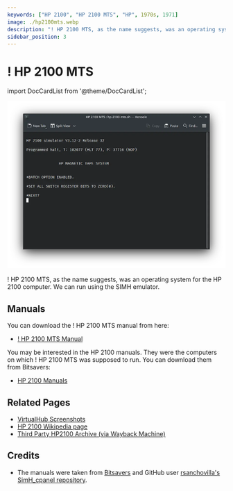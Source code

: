 ```yaml
---
keywords: ["HP 2100", "HP 2100 MTS", "HP", 1970s, 1971]
image: ./hp2100mts.webp
description: "! HP 2100 MTS, as the name suggests, was an operating system for the HP 2100 computer."
sidebar_position: 3
---
```


# ! HP 2100 MTS

import DocCardList from '@theme/DocCardList';

![! HP 2100 MTS](./hp2100mts.webp)

! HP 2100 MTS, as the name suggests, was an operating system for the HP 2100 computer. We can run using the SIMH emulator.

<DocCardList />

## Manuals

You can download the ! HP 2100 MTS manual from here:

- [! HP 2100 MTS Manual](https://github.com/rsanchovilla/SimH_cpanel/raw/master/Manual/HP2100/MTS/MagneticTapeSystem_02116-91752_106pages_Apr70.pdf)

You may be interested in the HP 2100 manuals. They were the computers on which ! HP 2100 MTS was supposed to run. You can download them from Bitsavers:

- [HP 2100 Manuals](http://www.bitsavers.org/pdf/hp/21xx/)

## Related Pages

- [VirtualHub Screenshots](https://screenshots.virtualhub.eu.org/1970s/1971/hp2100mts/)
- [HP 2100 Wikipedia page](https://en.wikipedia.org/wiki/HP_2100)
- [Third Party HP2100 Archive (via Wayback Machine)](https://web.archive.org/web/20160430080039/http://oscar.taurus.com/~jeff/2100/index.html)

## Credits

- The manuals were taken from [Bitsavers](http://bitsavers.org) and GitHub user [rsanchovilla's](https://github.com/rsanchovilla/) [SimH_cpanel repository](https://github.com/rsanchovilla/SimH_cpanel).
